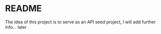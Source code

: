 # README

The idea of this project is to serve as an API seed project, I will add further
info... later